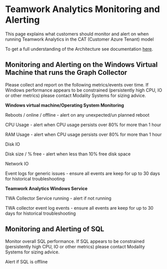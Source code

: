 # Teamwork Analytics Monitoring and Alerting

This page explains what customers should monitor and alert on when running Teamwork Analytics in the CAT (Customer Azure Tenant) model

To get a full understanding of the Architecture see documentation [here](/twa/TWA-Architecture-Overview.md).

## Monitoring and Alerting on the Windows Virtual Machine that runs the Graph Collector

Please collect and report on the following metrics/events over time. If Windows performance appears to be constrained (persistently high CPU, IO or other metrics) please contact Modality Systems for sizing advice.

**Windows virtual machine/Operating System Monitoring**

Reboots / online / offline - alert on any unexpected/un planned reboot

CPU Usage - alert when CPU usage persists over 80% for more than 1 hour

RAM Usage - alert when CPU usage persists over 80% for more than 1 hour

Disk IO 

Disk size / % free  - alert when less than 10% free disk space

Network IO

Event logs for generic issues - ensure all events are keep for up to 30 days for historical troubleshooting

**Teamwork Analytics Windows Service**

TWA Collector Service running - alert if not running

TWA collector event log events - ensure all events are keep for up to 30 days for historical troubleshooting



## Monitoring and Alerting of SQL

Monitor overall SQL performance. If SQL appears to be constrained (persistently high CPU, IO or other metrics) please contact Modality Systems for sizing advice.

Alert if SQL is offline